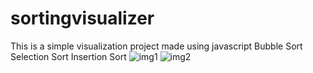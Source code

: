 # sortingvisualizer
This is a simple visualization project made using javascript
Bubble Sort
Selection Sort
Insertion Sort
![img1](https://user-images.githubusercontent.com/94789102/205270541-ae73e9d9-c83f-4fae-93db-da61ce826196.png)
![img2](https://user-images.githubusercontent.com/94789102/205270566-45baaae8-7258-41df-acf7-71f52f4fc7c1.png)


